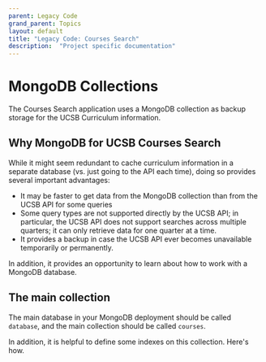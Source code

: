 ```yaml
---
parent: Legacy Code
grand_parent: Topics
layout: default
title: "Legacy Code: Courses Search"
description:  "Project specific documentation"
---
```



# MongoDB Collections

The Courses Search application uses a MongoDB collection as backup storage for the UCSB Curriculum information.

## Why MongoDB for UCSB Courses Search

While it might seem redundant to cache curriculum information in a separate database (vs. just going to the API each time), doing so provides several important advantages:

* It may be faster to get data from the MongoDB collection than from the UCSB API for some queries
* Some query types are not supported directly by the UCSB API; in particular, the UCSB API does not support searches across multiple quarters; it can
  only retrieve data for one quarter at a time.
* It provides a backup in case the UCSB API ever becomes unavailable temporarily or permanently.

In addition, it provides an opportunity to learn about how to work with a MongoDB database.

## The main collection

The main database in your MongoDB deployment should be called `database`, and the main collection should be called `courses`.

In addition, it is helpful to define some indexes on this collection.  Here's how.

